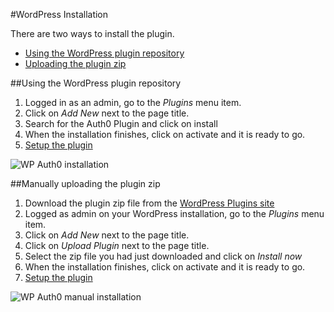 #WordPress Installation

There are two ways to install the plugin.

- [Using the WordPress plugin repository](#1)
- [Uploading the plugin zip](#2)

##Using the WordPress plugin repository

1. Logged in as an admin, go to the *Plugins* menu item.
2. Click on *Add New* next to the page title.
3. Search for the Auth0 Plugin and click on install
4. When the installation finishes, click on activate and it is ready to go.
5. [Setup the plugin](http:///cms/wordpress/configuration)

<img src="https://cdn.auth0.com/docs/cms/wordpress/wp-auth0-install.gif" alt="WP Auth0 installation">

##Manually uploading the plugin zip

1. Download the plugin zip file from the [WordPress Plugins site](https://wordpress.org/plugins/auth0/)
2. Logged as admin on your WordPress installation, go to the *Plugins* menu item.
3. Click on *Add New* next to the page title.
4. Click on *Upload Plugin* next to the page title.
5. Select the zip file you had just downloaded and click on *Install now*
6. When the installation finishes, click on activate and it is ready to go.
7. [Setup the plugin](http:///cms/wordpress/configuration)

<img src="https://cdn.auth0.com/docs/cms/wordpress/wp-auth0-install-manual.gif" alt="WP Auth0 manual installation">
